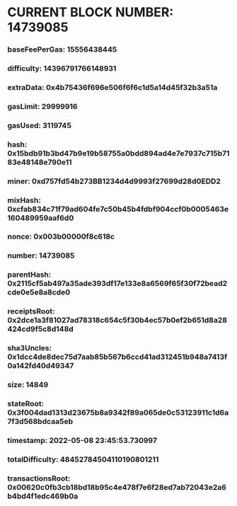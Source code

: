# CURRENT BLOCK NUMBER: 14739085

### baseFeePerGas: 15556438445
### difficulty: 14396791766148931
### extraData: 0x4b75436f696e506f6f6c1d5a14d45f32b3a51a
### gasLimit: 29999916
### gasUsed: 3119745
### hash: 0x15bdb91b3bd47b9e19b58755a0bdd894ad4e7e7937c715b7183e48148e790e11
### miner: 0xd757fd54b273BB1234d4d9993f27699d28d0EDD2
### mixHash: 0xcfab834c71f79ad604fe7c50b45b4fdbf904ccf0b0005463e160489959aaf6d0
### nonce: 0x003b00000f8c618c
### number: 14739085
### parentHash: 0x2115cf5ab497a35ade393df17e133e8a6569f65f30f72bead2cde0e5e8a8cde0
### receiptsRoot: 0x2dce1a3f81027ad78318c654c5f30b4ec57b0ef2b651d8a28424cd9f5c8d148d
### sha3Uncles: 0x1dcc4de8dec75d7aab85b567b6ccd41ad312451b948a7413f0a142fd40d49347
### size: 14849
### stateRoot: 0x3f004dad1313d23675b8a9342f89a065de0c53123911c1d6a7f3d568bdcaa5eb
### timestamp: 2022-05-08 23:45:53.730997
### totalDifficulty: 48452784504110190801211
### transactionsRoot: 0x00620c0fb3cb18bd18b95c4e478f7e6f28ed7ab72043e2a6b4bd4f1edc469b0a

